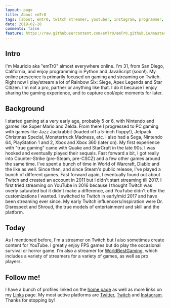 ```yaml
---
layout: page
title: About emTr0
tags: [about, emtr0, twitch streamer, youtuber, instagram, programmer, programming, coder, coding, san diego, california]
date: 2019-02-28
comments: false
feature: https://raw.githubusercontent.com/emTr0/emTr0.github.io/master/assets/img/emTr0/me.png
---
```

## Intro

I'm Mauricio aka "emTr0" almost everywhere online. I'm 31, from San Diego, California, and enjoy programming in Python and JavaScript (soon!). My online prescence is primarily focused on gaming and streaming on Twitch. Right now I play/stream a lot of Rainbow Six: Siege, Apex Legends and Star Citizen. I'm not a pro, partner or anything like that. I do it because I enjoy sharing the gaming experience, and to capture cool/epic moments for later.

## Background

I started gaming at a very early age, probably 5 or 6, with Nintendo and games like Super Mario and Zelda. From there I progressed to PC gaming with games like Jazz Jackrabbit (loaded off a 5-inch floppy!), Jetpack Christmas Special, Monstertruck Madness, etc. I also had a Sega, Nintendo 64, PlayStation 1 and 2, Xbox and Xbox 360 (later on). My first experience with "true gaming" came with Quake and StarCraft in the late 90s. I was hooked and eventually played their sequals. Fast forward a bit, I got really into Counter-Strike (pre-Steam, pre-CSCZ) and a few other games around the same time. I've spent a bunch of time in World of Warcraft, Diablo and the like as well. Since then, and since Steam's public release, I've played a bunch of different games. Fast forward again, I eventually found out about Twitch and created an account in 2011 but I didn't start streaming till 2017. I first tried streaming on YouTube in 2016 because I thought Twitch was overly saturated but it didn't make a difference, and YouTube didn't offer the customizations I wanted. I switched to Twitch in early/mid 2017 and have been streaming ever since. My early Twitch influencers/inspiration were Dr. Disrespect and Shroud, the true models of entertainment and skill and the platform.

## Today

As I mentioned before, I'm a streamer on Twitch but I also sometimes create content for YouTube. I greatly enjoy FPS games but do play the occasional survival or horror game. I'm also a streamer for <a href="https://worldbest.gg" target="_blank">WorldBestGaming</a>, which includes a variety of streamers for a variety of games, as well as pro players.

## Follow me!

I have a bunch of profiles linked on the <a href="https://emtr0.tv">home page</a> as well as more links on my <a href="https://emtr0.tv/links">Links</a> page. My most active platforms are <a href="https://twitter.com/emtr0" target="_blank">Twitter</a>, <a href="https://twitch.tv/emtr0" target="_blank">Twitch</a> and <a href="https://instagram.com/emtr0" target="_blank">Instagram</a>. Thanks for stopping by!
